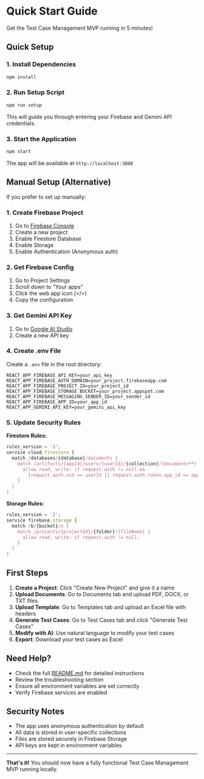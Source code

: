 # Quick Start Guide

Get the Test Case Management MVP running in 5 minutes!

## Quick Setup

### 1. Install Dependencies
```bash
npm install
```

### 2. Run Setup Script
```bash
npm run setup
```
This will guide you through entering your Firebase and Gemini API credentials.

### 3. Start the Application
```bash
npm start
```

The app will be available at `http://localhost:3000`

## Manual Setup (Alternative)

If you prefer to set up manually:

### 1. Create Firebase Project
1. Go to [Firebase Console](https://console.firebase.google.com/)
2. Create a new project
3. Enable Firestore Database
4. Enable Storage
5. Enable Authentication (Anonymous auth)

### 2. Get Firebase Config
1. Go to Project Settings
2. Scroll down to "Your apps"
3. Click the web app icon (</>)
4. Copy the configuration

### 3. Get Gemini API Key
1. Go to [Google AI Studio](https://makersuite.google.com/app/apikey)
2. Create a new API key

### 4. Create .env File
Create a `.env` file in the root directory:
```env
REACT_APP_FIREBASE_API_KEY=your_api_key
REACT_APP_FIREBASE_AUTH_DOMAIN=your_project.firebaseapp.com
REACT_APP_FIREBASE_PROJECT_ID=your_project_id
REACT_APP_FIREBASE_STORAGE_BUCKET=your_project.appspot.com
REACT_APP_FIREBASE_MESSAGING_SENDER_ID=your_sender_id
REACT_APP_FIREBASE_APP_ID=your_app_id
REACT_APP_GEMINI_API_KEY=your_gemini_api_key
```

### 5. Update Security Rules

**Firestore Rules:**
```javascript
rules_version = '2';
service cloud.firestore {
  match /databases/{database}/documents {
    match /artifacts/{appId}/users/{userId}/{collection}/{document=**} {
      allow read, write: if request.auth != null && 
        (request.auth.uid == userId || request.auth.token.app_id == appId);
    }
  }
}
```

**Storage Rules:**
```javascript
rules_version = '2';
service firebase.storage {
  match /b/{bucket}/o {
    match /projects/{projectId}/{folder}/{fileName} {
      allow read, write: if request.auth != null;
    }
  }
}
```

## First Steps

1. **Create a Project**: Click "Create New Project" and give it a name
2. **Upload Documents**: Go to Documents tab and upload PDF, DOCX, or TXT files
3. **Upload Template**: Go to Templates tab and upload an Excel file with headers
4. **Generate Test Cases**: Go to Test Cases tab and click "Generate Test Cases"
5. **Modify with AI**: Use natural language to modify your test cases
6. **Export**: Download your test cases as Excel

## Need Help?

- Check the full [README.md](README.md) for detailed instructions
- Review the troubleshooting section
- Ensure all environment variables are set correctly
- Verify Firebase services are enabled

## Security Notes

- The app uses anonymous authentication by default
- All data is stored in user-specific collections
- Files are stored securely in Firebase Storage
- API keys are kept in environment variables

---

**That's it!** You should now have a fully functional Test Case Management MVP running locally. 
